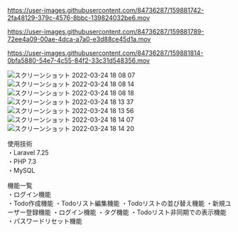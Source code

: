 

https://user-images.githubusercontent.com/84736287/159881742-2fa48129-379c-4576-8bbc-139824032be6.mov



https://user-images.githubusercontent.com/84736287/159881789-72ee4a09-00ae-4dca-a7a0-e3d88ce45d1a.mov



https://user-images.githubusercontent.com/84736287/159881814-0bfa5880-54e7-4c55-84f2-33c31d548356.mov

![スクリーンショット 2022-03-24 18 08 07](https://user-images.githubusercontent.com/84736287/159881840-65baa5a7-0c02-4dbb-92fe-b92d762481e6.png)
![スクリーンショット 2022-03-24 18 08 14](https://user-images.githubusercontent.com/84736287/159881844-e8f3c19e-ada6-4cd9-be1b-cc2820ed1b8a.png)
![スクリーンショット 2022-03-24 18 08 18](https://user-images.githubusercontent.com/84736287/159881849-35be55be-d673-47aa-b075-44befbe04a75.png)
![スクリーンショット 2022-03-24 18 13 37](https://user-images.githubusercontent.com/84736287/159882848-d80a6c9f-634f-47e8-9dc2-ab2511401454.png)
![スクリーンショット 2022-03-24 18 13 56](https://user-images.githubusercontent.com/84736287/159882863-ba57f6fe-e606-4934-b61e-9d5fed97bf71.png)
![スクリーンショット 2022-03-24 18 14 07](https://user-images.githubusercontent.com/84736287/159882874-d8c99c56-e119-4518-801d-5ed26b2b20e3.png)
![スクリーンショット 2022-03-24 18 14 20](https://user-images.githubusercontent.com/84736287/159882879-5d58e1f9-e136-496f-b40e-8165dccd1dae.png)


使用技術<br>
・Laravel 7.25<br>
・PHP 7.3<br>
・MySQL<br>

機能一覧<br>
・ログイン機能<br>
・Todo作成機能
・Todoリスト編集機能
・Todoリストの並び替え機能
・新規ユーザー登録機能
・ログイン機能
・タグ機能
・Todoリスト非同期での表示機能
・パスワードリセット機能
